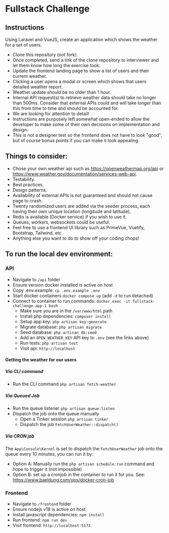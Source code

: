 # Fullstack Challenge

## Instructions
Using Laravel and VueJS, create an application which shows the weather for a set of users.
- Clone this repository (not fork). 
- Once completed, send a link of the clone repository to interviewer and let them know how long the exercise took. 
- Update the frontend landing page to show a list of users and their current weather.
- Clicking a user opens a modal or screen which shows that users detailed weather report.
- Weather update should be no older than 1 hour.
- Internal API request(s) to retrieve weather data should take no longer than 500ms. Consider that external APIs could and will take longer than this from time to time and should be accounted for. 
- We are looking for attention to detail!
- Instructions are purposely left somewhat open-ended to allow the developer to make some of their own decisions on implementation and design. 
- This is not a designer test so the frontend does not have to look "good", but of course bonus points if you can make it look appealing. 

## Things to consider:
- Chose your own weather api such as https://openweathermap.org/api or https://www.weather.gov/documentation/services-web-api.
- Testability.
- Best practices.
- Design patterns.
- Availability of external APIs is not guaranteed and should not cause page to crash.
- Twenty randomized users are added via the seeder process, each having their own unique location (longitude and latitude).
- Redis is available (Docker service) if you wish to use it.
- Queues, workers, websockets could be useful.
- Feel free to use a frontend UI library such as PrimeVue, Vuetify, Bootstrap, Tailwind, etc. 
- Anything else you want to do to show off your coding chops!

## To run the local dev environment:

### API
- Navigate to `/api` folder
- Ensure version docker installed is active on host
- Copy .env.example: `cp .env.example .env`
- Start docker containers `docker compose up` (add `-d` to run detached)
- Connect to container to run commands: `docker exec -it fullstack-challenge-app-1 bash`
  - Make sure you are in the `/var/www/html` path
  - Install php dependencies: `composer install`
  - Setup app key: `php artisan key:generate`
  - Migrate database: `php artisan migrate` 
  - Seed database: `php artisan db:seed`
  - Add an `OPEN_WEATHER_KEY` API key to `.env` (see the links above)
  - Run tests: `php artisan test`
  - Visit api: `http://localhost`

#### Getting the weather for our users

##### Via CLI command
- Run the CLI command `php artisan fetch-weather`

##### Via Queued Job
- Run the queue listener `php artisan queue:listen`
- Dispatch the job onto the queue manually
  - Open a Tinker session `php artisan tinker`
  - Dispatch the job `FetchUserWeather::dispatch()`

##### Via CRON job
The `App\Console\Kernel` is set to dispatch the `FetchUserWeather` job onto the queue every 10 minutes, you can run it by:
- Option A: Manually run the `php artisan schedule:run` command and hope to trigger it (not impossible)
- Option B: set up a cronjob in the container to run it for you. See: https://www.baeldung.com/ops/docker-cron-job

### Frontend
- Navigate to `/frontend` folder
- Ensure nodejs v18 is active on host
- Install javascript dependencies: `npm install`
- Run frontend: `npm run dev`
- Visit frontend: `http://localhost:5173`

